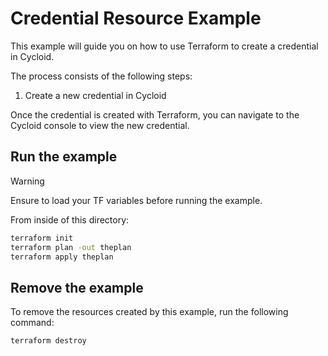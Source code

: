 # Credential Resource Example

This example will guide you on how to use Terraform to create a credential in Cycloid.

The process consists of the following steps:
1. Create a new credential in Cycloid

Once the credential is created with Terraform, you can navigate to the Cycloid console to view the new credential.

## Run the example

> [!WARNING]
> Ensure to load your TF variables before running the example.

From inside of this directory:

```bash
terraform init
terraform plan -out theplan
terraform apply theplan
```

## Remove the example

To remove the resources created by this example, run the following command:

```bash
terraform destroy
```
